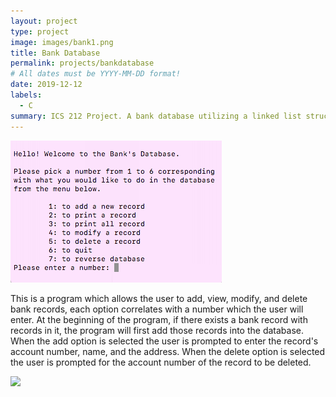 ```yaml
---
layout: project
type: project
image: images/bank1.png
title: Bank Database
permalink: projects/bankdatabase
# All dates must be YYYY-MM-DD format!
date: 2019-12-12
labels:
  - C
summary: ICS 212 Project. A bank database utilizing a linked list structure.
---
```


<img class="ui medium right floated rounded image" src="../images/bank1.png">

This is a program which allows the user to add, view, modify, and delete bank records, each option correlates with a number which the user will enter. At the beginning of the program, if there exists a bank record with records in it, the program will first add those records into the database. When the add option is selected the user is prompted to enter the record's account number, name, and the address. When the delete option is selected the user is prompted for the account number of the record to be deleted.

<img class="ui image" src="{{ site.baseurl }}/images/bank2.png">


